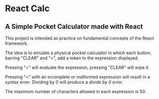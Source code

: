 # React Calc
## A Simple Pocket Calculator made with React

This project is intended as practice on fundamental concepts of the React framework.

The idea is to emulate a physical pocket calculator in which each button, barring "CLEAR" and "=",
add a token to the expression displayed.

Pressing "=" will evaluate the expression, pressing "CLEAR" will wipe it.

Pressing "=" with an incomplete or malformed expression will result in a *syntax error*.
Dividing by 0 will produce a *divide by 0 error*.

The maximum number of characters allowed in each expression is 50.
